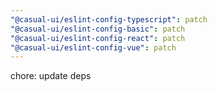 ```yaml
---
"@casual-ui/eslint-config-typescript": patch
"@casual-ui/eslint-config-basic": patch
"@casual-ui/eslint-config-react": patch
"@casual-ui/eslint-config-vue": patch
---
```


chore: update deps
